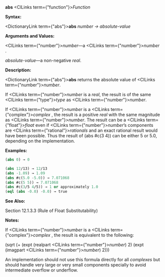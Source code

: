 **abs** <ClLinks  term={"function"}><i>Function</i></ClLinks> 



**Syntax:** 



<DictionaryLink  term={"abs"}><b>abs</b></DictionaryLink> *number → absolute-value* 



**Arguments and Values:** 



<ClLinks  term={"number"}><i>number</i></ClLinks>—a <ClLinks  term={"number"}><i>number</i></ClLinks> . 



*absolute-value*—a non-negative *real*. 



**Description:** 



<DictionaryLink  term={"abs"}><b>abs</b></DictionaryLink> returns the absolute value of <ClLinks  term={"number"}><i>number</i></ClLinks>. 



If <ClLinks  term={"number"}><i>number</i></ClLinks> is a *real*, the result is of the same <ClLinks  term={"type"}><i>type</i></ClLinks> as <ClLinks  term={"number"}><i>number</i></ClLinks>. 



If <ClLinks  term={"number"}><i>number</i></ClLinks> is a <ClLinks  term={"complex"}><i>complex</i></ClLinks> , the result is a positive *real* with the same magnitude as <ClLinks  term={"number"}><i>number</i></ClLinks>. The result can be a <ClLinks  term={"float"}><i>float</i></ClLinks> even if <ClLinks  term={"number"}><i>number</i></ClLinks>’s components are <ClLinks  term={"rational"}><i>rationals</i></ClLinks> and an exact rational result would have been possible. Thus the result of (abs #c(3 4)) can be either 5 or 5.0, depending on the implementation. 



**Examples:**
```lisp
(abs 0) → 0 

(abs 12/13) → 12/13 
(abs -1.09) → 1.09 
(abs #c(5.0 -5.0)) → 7.071068 
(abs #c(5 5)) → 7.071068 
(abs #c(3/5 4/5)) → 1 or approximately 1.0 
(eql (abs -0.0) -0.0) → true 
```
**See Also:** 



Section 12.1.3.3 (Rule of Float Substitutability) 



**Notes:** 



If <ClLinks  term={"number"}><i>number</i></ClLinks> is a <ClLinks  term={"complex"}><i>complex</i></ClLinks> , the result is equivalent to the following: 



(sqrt (+ (expt (realpart <ClLinks  term={"number"}><i>number</i></ClLinks>) 2) (expt (imagpart <ClLinks  term={"number"}><i>number</i></ClLinks>) 2))) 



An implementation should not use this formula directly for all *complexes* but should handle very large or very small components specially to avoid intermediate overflow or underflow. 




